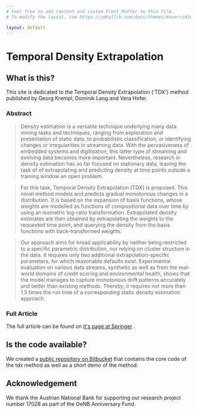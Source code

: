 ```yaml
---
# Feel free to add content and custom Front Matter to this file.
# To modify the layout, see https://jekyllrb.com/docs/themes/#overriding-theme-defaults

layout: default
---
```



Temporal Density Extrapolation
====================

What is this?
---------------------


This site is dedicated to the Temporal Density Extrapolation ('TDX') method published by Georg Krempl, Dominik Lang and Vera Hofer.

### Abstract

>Density estimation is a versatile technique underlying many data mining tasks and techniques, ranging from exploration and presentation of static data, to probabilistic classification, or identifying changes or irregularities in streaming data. With the pervasiveness of embedded systems and digitisation, this latter type of streaming and evolving data becomes more important. Nevertheless, research in density estimation has so far focused on stationary data, leaving the task of of extrapolating and predicting density at time points outside a training window an open problem.

>For this task, Temporal Density Extrapolation (TDX) is proposed. This novel method models and predicts gradual monotonous changes in a distribution. It is based on the expansion of basis functions, whose weights are modelled as functions of compositional data over time by using an isometric log-ratio transformation. Extrapolated density estimates are then obtained by extrapolating the weights to the requested time point, and querying the density from the basis functions with back-transformed weights.

>Our approach aims for broad applicability by neither being restricted to a specific parametric distribution, nor relying on cluster structure in the data. It requires only two additional extrapolation-specific parameters, for which reasonable defaults exist. Experimental evaluation on various data streams, synthetic as well as from the real-world domains of credit scoring and environmental health, shows that the model manages to capture monotonous drift patterns accurately and better than existing methods. Thereby, it requires not more than 1.5 times the run time of a corresponding static density estimation approach.

### Full Article

The full article can be found on [it's page at Springer](https://rdcu.be/bP6t5) .


Is the code available?
---------------------

We created a [public repository on Bitbucket](https://bitbucket.org/grazdriftmining/tdx_demo/) that contains the core code of the tdx method as well as a short demo of the method.

Acknowledgement
---------------------

We thank the Austrian National Bank for supporting our research project number 17028 as part of the OeNB Anniversary Fund. 


